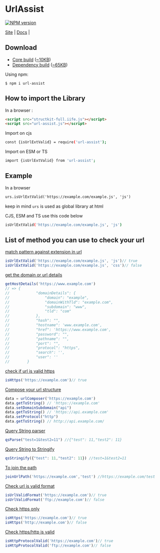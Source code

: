 # UrlAssist
[![NPM version][npm-image]][npm-url] 

[Site](https://urlassist.codehyouka.xyz/) |
[Docs](https://urlassist.codehyouka.xyz/api) |

## Download

 * [Core build](https://raw.githubusercontent.com/compts/url-assist/main/dist/web/url-assist.js) ([~10KB](https://raw.githubusercontent.com/compts/url-assist/main/dist/web/url-assist.js))
 * [Dependency build](https://raw.githubusercontent.com/compts/structkit/main/dist/web/structkit-full.iife.js)  ([~65KB](https://raw.githubusercontent.com/compts/structkit/main/dist/web/structkit-full.iife.js))

Using npm:
```shell
$ npm i url-assist
```

## How to import the Library

In a browser :
```html
<script src="structkit-full.iife.js"></script>
<script src="url-assist.js"></script>
```

Import on cjs
```bash
const {isUrlExtValid} = require('url-assist');

```

Import on ESM or TS
```bash
import {isUrlExtValid} from 'url-assist';

```

## Example

In a browser
```html
urs.isUrlExtValid('https://example.com/example.js', 'js')
```
keep in mind `urs` is used as global library at html


CJS, ESM and TS use this code below
```bash
isUrlExtValid('https://example.com/example.js', 'js')

```

[npm-url]: https://www.npmjs.com/package/url-assist
[npm-image]: https://img.shields.io/badge/url_assist-1.2.1-brightgreen

## List of method you can use to check your url

[match pattern against extension in url](#match-pattern-extension-url)
``` javascript
isUrlExtValid('https://example.com/example.js', 'js')// true
isUrlExtValid('https://example.com/example.js', 'css')// false
```
[get the domain or url details](#get-domain-details)
``` javascript
getHostDetails('https://www.example.com')
// => {
//            "domainDetails": {
//                "domain": "example",
//                "domainWithTld": "example.com",
//                "subdomain": "www",
//                "tld": "com"
//            },
//            "hash": "",
//            "hostname": 'www.example.com',
//            "href": 'https://www.example.com',
//            "password": "",
//            "pathname": "",
//            "port": "",
//            "protocol": "https",
//            "search": '',
//            "user": ''
//        }
```

[check if url is valid https](#check-valid-https)
``` javascript
isHttps('https://example.com')// true
```

[Compose your url structure](#check-valid-https)
``` javascript
data = urlComposer('https://example.com')
data.getToString() // 'https://example.com'
data.setDomainSubdomain("api")
data.getToString() // 'https://api.example.com'
data.setProtocol("http")
data.getToString() // http://api.example.com/

```

[Query String parser](#query-string-parser)
``` javascript
qsParse("test=1&test2=11") //{"test": 11,"test2": 11}

```

[Query String to Stringify](#query-string-stringify)
``` javascript
qsStringify({"test": 11,"test2": 11}) //test=1&test2=11

```

[To join the path](#to-join-path)
``` javascript
joinUrlPath('https://example.com','test') //https://example.com/test

```

[Check url is valid format](#check-valid-format-url)
``` javascript
isUrlValidFormat('https://example.com')// true
isUrlValidFormat('ftp://example.com')// false
```

[Check https only](#check-https-url)
``` javascript
isHttps('https://example.com')// true
isHttps('http://example.com')// false
```

[Check https/http is valid](#check-https-http-valid)
``` javascript
isHttpProtocolValid('https://example.com')// true
isHttpProtocolValid('ftp://example.com')// false
```
